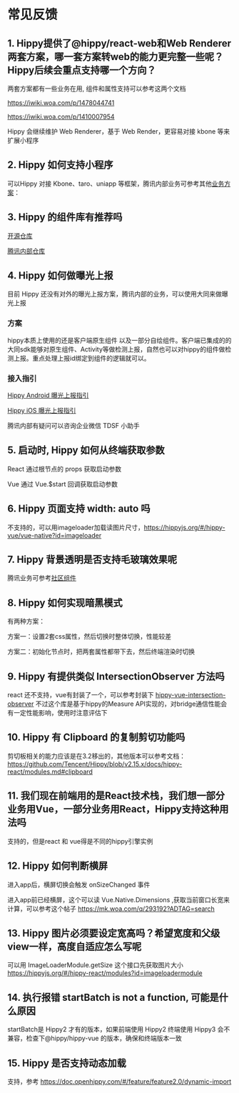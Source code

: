 # 常见反馈

## 1. Hippy提供了@hippy/react-web和Web Renderer两套方案，哪一套方案转web的能力更完整一些呢？Hippy后续会重点支持哪一个方向？

两套方案都有一些业务在用,  组件和属性支持可以参考这两个文档

https://iwiki.woa.com/p/1478044741

https://iwiki.woa.com/p/1410007954

Hippy 会继续维护 Web Renderer，基于 Web Render，更容易对接 kbone 等来扩展小程序

## 2. Hippy 如何支持小程序

可以Hippy 对接 Kbone、taro、uniapp 等框架，腾讯内部业务可参考其他[业务方案](https://doc.weixin.qq.com/doc/w3_ANsAsgZ1ACcxxR1G3KPR0K85XYnmP?scode=AJEAIQdfAAoD1a4bp0ANsAsgZ1ACc)：

## 3. Hippy 的组件库有推荐吗

[开源仓库](https://github.com/hippy-contrib)

[腾讯内部仓库](https://raftx.woa.com/hippy)

## 4. Hippy 如何做曝光上报

目前 Hippy 还没有对外的曝光上报方案，腾讯内部的业务，可以使用大同来做曝光上报

### 方案

hippy本质上使用的还是客户端原生组件 以及一部分自绘组件。客户端已集成的的大同sdk能够对原生组件、Activity等做检测上报，自然也可以对hippy的组件做检测上报。重点处理上报id绑定到组件的逻辑就可以。

### 接入指引

[Hippy Android 曝光上报指引](https://iwiki.woa.com/p/956352478)

[Hippy iOS 曝光上报指引](https://iwiki.woa.com/p/589637144)

腾讯内部有疑问可以咨询企业微信 TDSF 小助手


## 5. 启动时, Hippy 如何从终端获取参数

React 通过根节点的 props 获取启动参数

Vue 通过 Vue.$start 回调获取启动参数

## 6. Hippy 页面支持 width: auto 吗

不支持的，可以用imageloader加载读图片尺寸，https://hippyjs.org/#/hippy-vue/vue-native?id=imageloader

## 7. Hippy 背景透明是否支持毛玻璃效果呢

腾讯业务可参考[社区组件](https://raftx.woa.com/hippy/detail/578)

## 8. Hippy 如何实现暗黑模式

有两种方案：

方案一：设置2套css属性，然后切换时整体切换，性能较差

方案二：初始化节点时，把两套属性都带下去，然后终端渲染时切换

## 9. Hippy 有提供类似 IntersectionObserver 方法吗

react 还不支持，vue有封装了一个，可以参考封装下 [hippy-vue-intersection-observer](https://www.npmjs.com/package/hippy-vue-intersection-observer) 不过这个库是基于hippy的Measure API实现的，对bridge通信性能会有一定性能影响，使用时注意评估下

## 10. Hippy 有 Clipboard 的复制剪切功能吗

剪切板相关的能力应该是在3.2移出的，其他版本可以参考文档：https://github.com/Tencent/Hippy/blob/v2.15.x/docs/hippy-react/modules.md#clipboard

## 11. 我们现在前端用的是React技术栈，我们想一部分业务用Vue，一部分业务用React，Hippy支持这种用法吗

支持的，但是react 和 vue得是不同的hippy引擎实例

## 12. Hippy 如何判断横屏

进入app后，横屏切换会触发 onSizeChanged 事件

进入app前已经横屏，这个可以读 Vue.Native.Dimensions ,获取当前窗口长宽来计算，可以参考这个帖子 https://mk.woa.com/q/293192?ADTAG=search

## 13. Hippy 图片必须要设定宽高吗？希望宽度和父级view一样，高度自适应怎么写呢

可以用 ImageLoaderModule.getSize 这个接口先获取图片大小 https://hippyjs.org/#/hippy-react/modules?id=imageloadermodule

## 14. 执行报错 startBatch is not a function, 可能是什么原因

startBatch是 Hippy2 才有的版本，如果前端使用 Hippy2 终端使用 Hippy3 会不兼容，检查下@hippy/hippy-vue 的版本，确保和终端版本一致

## 15. Hippy 是否支持动态加载

支持，参考 https://doc.openhippy.com/#/feature/feature2.0/dynamic-import


